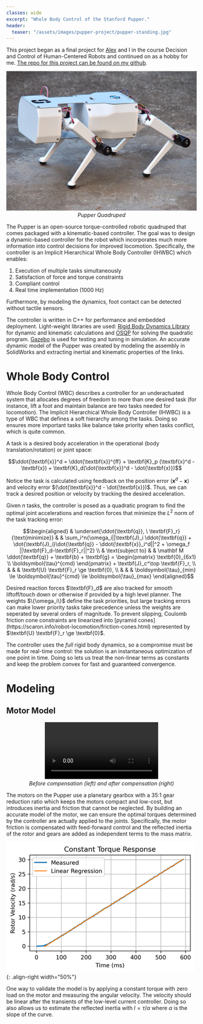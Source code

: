 ```yaml
---
classes: wide
excerpt: "Whole Body Control of the Stanford Pupper."
header:
  teaser: "/assets/images/pupper-project/pupper-standing.jpg"
---
```

<!-- Use the following script to see live updates of the jekyll local website -->
<head>
<script type="text/javascript" src="https://livejs.com/live.js"></script>
</head>

This project began as a final project for [Alex](https://github.com/alexnavtt) and I in the course Decision and Control of Human-Centered Robots and continued on as a hobby for me. [The repo for this project can be found on my github](https://github.com/makeller1/PupperWholeBodyControl).

<p align="center">
<img width="640" src="/assets/images/pupper-project/pupper-standing.jpg"><br>
<em>Pupper Quadruped</em>
</p>

The Pupper is an open-source torque-controlled robotic quadruped that comes packaged with a kinematic-based controller. The goal was to design a dynamic-based controller for the robot which incorporates much more information into control decisions for improved locomotion. Specifically, the controller is an Implicit Hierarchical Whole Body Controller (IHWBC) which enables:

1. Execution of multiple tasks simultaneously
2. Satisfaction of force and torque constraints
3. Compliant control
4. Real time implementation (1000 Hz)

Furthermore, by modeling the dynamics, foot contact can be detected without tactile sensors.

The controller is written in C++ for performance and embedded deployment. Light-weight libraries are used: [Rigid Body Dynamics Library](https://github.com/ORB-HD/rbdl-orb) for dynamic and kinematic calculations and [OSQP](https://osqp.org/) for solving the quadratic program. [Gazebo](https://gazebosim.org) is used for testing and tuning in simulation. An accurate dynamic model of the Pupper was created by modeling the assembly in SolidWorks and extracting inertial and kinematic properties of the links.

<!-- ### Hardware

The hip, shoulder, and elbow joints are composed of brushless DC motors that provide 12 actuated degrees of freedom. The motors provide feedback on the current and angular position through an incremental encoder. Low level current control runs on dedicated motor controllers at 1000 Hz. A 9 dof IMU provides feedback on angular position and velocity. A micro controller communicates with the motor controllers (I2C) and host computer (USB Serial), performs filtering and sensor fusion, and takes over high level control when faults are encountered. -->

# Whole Body Control
Whole Body Control (WBC) describes a controller for an underactuated system that allocates degrees of freedom to more than one desired task (for instance, lift a foot and maintain balance are two tasks needed for locomotion). The Implicit Hierarchical Whole Body Controller (IHWBC) is a type of WBC that defines a soft hierarchy among the tasks. Doing so ensures more important tasks like balance take priority when tasks conflict, which is quite common. 

A task is a desired body acceleration in the operational (body translation/rotation) or joint space:


$$\ddot{\textbf{x}}^d = \ddot{\textbf{x}}^{ff} + \textbf{K}_p (\textbf{x}^d - \textbf{x}) + \textbf{K}_d(\dot{\textbf{x}}^d - \dot{\textbf{x}})$$

Notice the task is calculated using feedback on the position error $(\textbf{x}^d - \textbf{x})$ and velocity error $(\dot{\textbf{x}}^d - \dot{\textbf{x}})$. Thus, we can track a desired position or velocity by tracking the desired acceleration. 

Given $n$ tasks, the controller is posed as a quadratic program to find the optimal joint accelerations and reaction forces that minimize the $L^2$ norm of the task tracking error:
<span>

$$\begin{aligned}
& \underset{\ddot{\textbf{q}}, \ \textbf{F}_r}{\text{minimize}}
& & \sum_i^n{\omega_i||\textbf{J}_i \ddot{\textbf{q}} + \dot{\textbf{J}_i}\dot{\textbf{q}} - \ddot{\textbf{x}}_i^d||^2 + \omega_f ||\textbf{F}_d-\textbf{F}_r||^2} 
\\
& \text{subject to}
& & \mathbf M \ddot{\textbf{q}} + \textbf{b} + \textbf{g} = \begin{pmatrix} \textbf{0}_{6x1} \\ \boldsymbol{\tau}^{cmd} \end{pmatrix} + \textbf{J}_c^\top \textbf{F}_r,
\\
& 
& & \textbf{U} \textbf{F}_r \ge \textbf{0},
\\ 
&
& & \boldsymbol{\tau}_{min} \le \boldsymbol{\tau}^{cmd} \le \boldsymbol{\tau}_{max}
\end{aligned}$$

</span>
Desired reaction forces $\textbf{F}_d$ are also tracked for smooth liftoff/touch down or otherwise if provided by a high level planner. The weights $\{\omega_i\}$ define the task priorities, but large tracking errors can make lower priority tasks take precedence unless the weights are seperated by several orders of magnitude. To prevent slipping, Coulomb friction cone constraints are linearized into [pyramid cones](https://scaron.info/robot-locomotion/friction-cones.html) represented by $\textbf{U} \textbf{F}_r \ge \textbf{0}$. 

The controller uses the *full* rigid body dynamics, so a compromise must be made for real-time control: the solution is an instantaneous optimization of one point in time. Doing so lets us treat the non-linear terms as constants and keep the problem convex for fast and guaranteed convergence. 


# Modeling

## Motor Model

<p align="center">
<video src="/assets/images/pupper-project/motor-comparison.mp4" controls="controls" style="max-height: 500px;" type="video/mp4">
</video>
<br>
<em>Before compensation (left) and after compensation (right) </em>
</p>

The motors on the Pupper use a planetary gearbox with a 35:1 gear reduction ratio which keeps the motors compact and low-cost, but introduces inertia and friction that cannot be neglected. By building an accurate model of the motor, we can ensure the optimal torques determined by the controller are actually applied to the joints. Specifically, the motor friction is compensated with feed-forward control and the reflected inertia of the rotor and gears are added as independent terms to the mass matrix. 

![constant torque response](/assets/images/pupper-project/rotor_inertia_identification.png){: .align-right width="50%"}

<!-- <img width="350" align="right" src="/assets/images/pupper-project/rotor_inertia_identification.png" alt="constant torque response"> -->

One way to validate the model is by applying a constant torque with zero load on the motor and measuring the angular velocity. The velocity should be linear after the transients of the low-level current controller. Doing so also allows us to estimate the reflected inertia with $I = \tau / \alpha$ where $\alpha$ is the slope of the curve. 


<!-- 
<p align="center">
<img src="/assets/images/pupper-project/rotor_inertia_identification.png" style="max-width: 450px;"><br>
<em>Friction is compensated well and the reflected inertia is estimated with the slope</em>
</p> -->


<!-- PURPOSE:

2 fold,
1. For prospective employers
2. For educating others and my future self

These goals can be compatible but there is a trade-off depending on the assumed audience. I will bias toward the second since I will be more motivated to help others / myself understand.

TLDR:
- Design of an Implicit Hierarchical Whole-Body Controller for model-based dynamics control
- Low-level and high-level control written in C++
- Involved embedded software
- Modeled dynamics with RBDL
- Simulated in Gazebo
- I used sophisticated and classic control algorithms
- Link code 

The Pupper is an open-source torque-controlled robotic quadruped that I wrote a dynamic controller for. 
-->